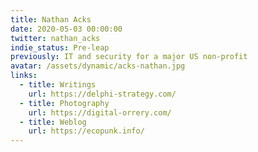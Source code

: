 ```yaml
---
title: Nathan Acks
date: 2020-05-03 00:00:00
twitter: nathan_acks
indie_status: Pre-leap
previously: IT and security for a major US non-profit
avatar: /assets/dynamic/acks-nathan.jpg
links:
  - title: Writings
    url: https://delphi-strategy.com/
  - title: Photography
    url: https://digital-orrery.com/
  - title: Weblog
    url: https://ecopunk.info/
---
```


